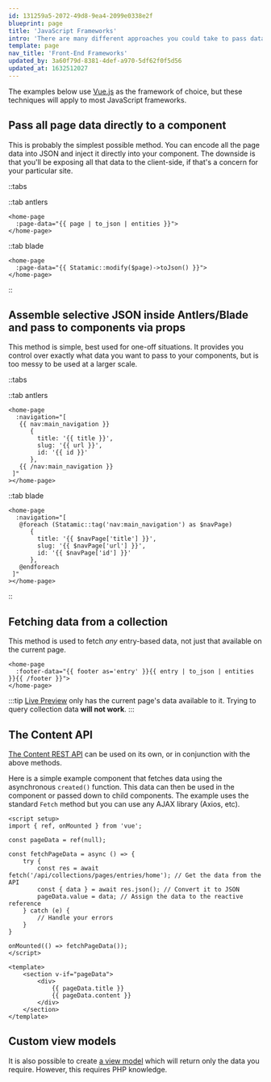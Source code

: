 ```yaml
---
id: 131259a5-2072-49d8-9ea4-2099e0338e2f
blueprint: page
title: 'JavaScript Frameworks'
intro: 'There are many different approaches you could take to pass data to JavaScriptLand. Here are some suggestions on how to fetch, format, and hydrate (inject data) typical JavaScript components.'
template: page
nav_title: 'Front-End Frameworks'
updated_by: 3a60f79d-8381-4def-a970-5df62f0f5d56
updated_at: 1632512027
---
```

The examples below use [Vue.js](https://vuejs.org/) as the framework of choice, but these techniques will apply to most JavaScript frameworks.

## Pass all page data directly to a component
This is probably the simplest possible method. You can encode all the page data into JSON and inject it directly into your component. The downside is that you'll be exposing all that data to the client-side, if that's a concern for your particular site.

::tabs

::tab antlers
```antlers
<home-page
  :page-data="{{ page | to_json | entities }}">
</home-page>
```
::tab blade
```blade
<home-page
  :page-data="{{ Statamic::modify($page)->toJson() }}">
</home-page>
```
::


## Assemble selective JSON inside Antlers/Blade and pass to components via props
This method is simple, best used for one-off situations. It provides you control over exactly what data you want to pass to your components, but is too messy to be used at a larger scale.

::tabs

::tab antlers
```antlers
<home-page
  :navigation="[
   {{ nav:main_navigation }}
      {
        title: '{{ title }}',
        slug: '{{ url }}',
        id: '{{ id }}'
      },
   {{ /nav:main_navigation }}
 ]"
></home-page>
```
::tab blade
```blade
<home-page
  :navigation="[
   @foreach (Statamic::tag('nav:main_navigation') as $navPage)
      {
        title: '{{ $navPage['title'] }}',
        slug: '{{ $navPage['url'] }}',
        id: '{{ $navPage['id'] }}'
      },
   @endforeach
 ]"
></home-page>
```
::

## Fetching data from a collection
This method is used to fetch _any_ entry-based data, not just that available on the current page.

```vue
<home-page
  :footer-data="{{ footer as='entry' }}{{ entry | to_json | entities }}{{ /footer }}">
</home-page>
```

:::tip
[Live Preview](/live-preview) only has the current page's data available to it. Trying to query collection data **will not work**.
:::

## The Content API
[The Content REST API](/rest-api) can be used on its own, or in conjunction with the above methods.

Here is a simple example component that fetches data using the asynchronous `created()` function. This data can then be used in the component or passed down to child components. The example uses the standard `Fetch` method but you can use any AJAX library (Axios, etc).

```vue
<script setup>
import { ref, onMounted } from 'vue';

const pageData = ref(null);

const fetchPageData = async () => {
    try {
        const res = await fetch('/api/collections/pages/entries/home'); // Get the data from the API
        const { data } = await res.json(); // Convert it to JSON
        pageData.value = data; // Assign the data to the reactive reference
    } catch (e) {
        // Handle your errors
    }
}

onMounted(() => fetchPageData());
</script>

<template>
	<section v-if="pageData">
		<div>
			{{ pageData.title }}
			{{ pageData.content }}
		</div>
	</section>
</template>
```

## Custom view models
It is also possible to create [a view model](/view-models) which will return only the data you require. However, this requires PHP knowledge.
